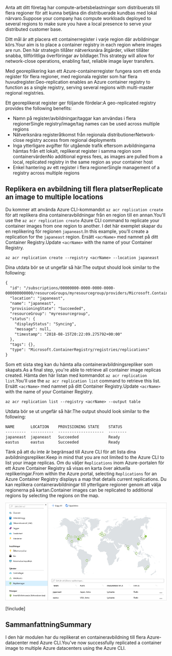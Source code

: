 <span data-ttu-id="f3c5b-101">Anta att ditt företag har compute-arbetsbelastningar som distribuerats till flera regioner för att kunna betjäna din distribuerade kundbas med lokal närvaro.</span><span class="sxs-lookup"><span data-stu-id="f3c5b-101">Suppose your company has compute workloads deployed to several regions to make sure you have a local presence to serve your distributed customer base.</span></span> 

<span data-ttu-id="f3c5b-102">Ditt mål är att placera ett containerregister i varje region där avbildningar körs.</span><span class="sxs-lookup"><span data-stu-id="f3c5b-102">Your aim is to place a container registry in each region where images are run.</span></span> <span data-ttu-id="f3c5b-103">Den här strategin tillåter nätverksnära åtgärder, vilket tillåter snabba, tillförlitliga överföringar av bildlager.</span><span class="sxs-lookup"><span data-stu-id="f3c5b-103">This strategy will allow for network-close operations, enabling fast, reliable image layer transfers.</span></span> 

<span data-ttu-id="f3c5b-104">Med georeplikering kan ett Azure-containerregister fungera som ett enda register för flera regioner, med regionala register som har flera huvudregister.</span><span class="sxs-lookup"><span data-stu-id="f3c5b-104">Geo-replication enables an Azure container registry to function as a single registry, serving several regions with multi-master regional registries.</span></span>

<span data-ttu-id="f3c5b-105">Ett georeplikerat register ger följande fördelar:</span><span class="sxs-lookup"><span data-stu-id="f3c5b-105">A geo-replicated registry provides the following benefits:</span></span>

- <span data-ttu-id="f3c5b-106">Namn på register/avbildningar/taggar kan användas i flera regioner</span><span class="sxs-lookup"><span data-stu-id="f3c5b-106">Single registry/image/tag names can be used across multiple regions</span></span>
- <span data-ttu-id="f3c5b-107">Nätverksnära registeråtkomst från regionala distributioner</span><span class="sxs-lookup"><span data-stu-id="f3c5b-107">Network-close registry access from regional deployments</span></span>
- <span data-ttu-id="f3c5b-108">Inga ytterligare avgifter för utgående trafik eftersom avbildningarna hämtas från ett lokalt, replikerat register i samma region som containervärden</span><span class="sxs-lookup"><span data-stu-id="f3c5b-108">No additional egress fees, as images are pulled from a local, replicated registry in the same region as your container host</span></span>
- <span data-ttu-id="f3c5b-109">Enkel hantering av ett register i flera regioner</span><span class="sxs-lookup"><span data-stu-id="f3c5b-109">Single management of a registry across multiple regions</span></span>

## <a name="replicate-an-image-to-multiple-locations"></a><span data-ttu-id="f3c5b-110">Replikera en avbildning till flera platser</span><span class="sxs-lookup"><span data-stu-id="f3c5b-110">Replicate an image to multiple locations</span></span>

<span data-ttu-id="f3c5b-111">Du kommer att använda Azure CLI-kommandot `az acr replication create` för att replikera dina containeravbildningar från en region till en annan.</span><span class="sxs-lookup"><span data-stu-id="f3c5b-111">You'll use the `az acr replication create` Azure CLI command to replicate your container images from one region to another.</span></span> <span data-ttu-id="f3c5b-112">I det här exemplet skapar du en replikering för regionen `japaneast`.</span><span class="sxs-lookup"><span data-stu-id="f3c5b-112">In this example, you'll create a replication for the `japaneast` region.</span></span> <span data-ttu-id="f3c5b-113">Ersätt `<acrName>` med namnet på ditt Container Registry.</span><span class="sxs-lookup"><span data-stu-id="f3c5b-113">Update `<acrName>` with the name of your Container Registry.</span></span>

```azurecli
az acr replication create --registry <acrName> --location japaneast
```

<span data-ttu-id="f3c5b-114">Dina utdata bör se ut ungefär så här:</span><span class="sxs-lookup"><span data-stu-id="f3c5b-114">The output should look similar to the following:</span></span>

```output
{
  "id": "/subscriptions/00000000-0000-0000-0000-000000000000/resourceGroups/myresourcegroup/providers/Microsoft.ContainerRegistry/registries/myACR0007/replications/japaneast",
  "location": "japaneast",
  "name": "japaneast",
  "provisioningState": "Succeeded",
  "resourceGroup": "myresourcegroup",
  "status": {
    "displayStatus": "Syncing",
    "message": null,
    "timestamp": "2018-08-15T20:22:09.275792+00:00"
  },
  "tags": {},
  "type": "Microsoft.ContainerRegistry/registries/replications"
}
```

<span data-ttu-id="f3c5b-115">Som ett sista steg kan du hämta alla containeravbildningsrepliker som skapats.</span><span class="sxs-lookup"><span data-stu-id="f3c5b-115">As a final step, you're able to retrieve all container image replicas created.</span></span> <span data-ttu-id="f3c5b-116">Hämta den här listan med kommandot `az acr replication list`.</span><span class="sxs-lookup"><span data-stu-id="f3c5b-116">You'll use the `az acr replication list` command to retrieve this list.</span></span> <span data-ttu-id="f3c5b-117">Ersätt `<acrName>` med namnet på ditt Container Registry.</span><span class="sxs-lookup"><span data-stu-id="f3c5b-117">Update `<acrName>` with the name of your Container Registry.</span></span>

```azurecli
az acr replication list --registry <acrName> --output table
```

<span data-ttu-id="f3c5b-118">Utdata bör se ut ungefär så här:</span><span class="sxs-lookup"><span data-stu-id="f3c5b-118">The output should look similar to the following:</span></span>

```console
NAME       LOCATION    PROVISIONING STATE    STATUS
---------  ----------  --------------------  --------
japaneast  japaneast   Succeeded             Ready
eastus     eastus      Succeeded             Ready
```

<span data-ttu-id="f3c5b-119">Tänk på att du inte är begränsad till Azure CLI för att lista dina avbildningsrepliker.</span><span class="sxs-lookup"><span data-stu-id="f3c5b-119">Keep in mind that you are not limited to the Azure CLI to list your image replicas.</span></span> <span data-ttu-id="f3c5b-120">Om du väljer `Replications` inom Azure-portalen för ett Azure Container Registry så visas en karta över aktuella replikeringar.</span><span class="sxs-lookup"><span data-stu-id="f3c5b-120">From within the Azure portal, selecting `Replications` for an Azure Container Registry displays a map that details current replications.</span></span> <span data-ttu-id="f3c5b-121">Du kan replikera containeravbildningar till ytterligare regioner genom att välja regionerna på kartan.</span><span class="sxs-lookup"><span data-stu-id="f3c5b-121">Container images can be replicated to additional regions by selecting the regions on the map.</span></span>

![Karta över containerreplikering i Azure-portalen](../media/replication-map.png)

<!-- Cleanup sandbox -->
[!include[](../../../includes/azure-sandbox-cleanup.md)]
 

## <a name="summary"></a><span data-ttu-id="f3c5b-123">Sammanfattning</span><span class="sxs-lookup"><span data-stu-id="f3c5b-123">Summary</span></span>

<span data-ttu-id="f3c5b-124">I den här modulen har du replikerat en containeravbildning till flera Azure-datacenter med Azure CLI.</span><span class="sxs-lookup"><span data-stu-id="f3c5b-124">You've now successfully replicated a container image to multiple Azure datacenters using the Azure CLI.</span></span> 